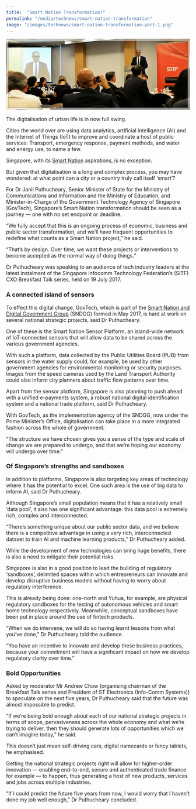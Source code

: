 ```yaml
---
title:  "Smart Nation Transformation!"
permalink: "/media/technews/smart-nation-transformation"
image: "/images/technews/smart-nation-transformation-part-1.png"
---
```


![smart nation transformation!](/images/technews/smart-nation-transformation-part-1.png)

The digitalisation of urban life is in now full swing.

Cities the world over are using data analytics, artificial intelligence (AI) and the Internet of Things (IoT) to improve and coordinate a host of public services: Transport, emergency response, payment methods, and water and energy use, to name a few.

Singapore, with its [Smart Nation](https://www.smartnation.sg/) aspirations, is no exception.

But given that digitalisation is a long and complex process, you may have wondered: at what point can a city or a country truly call itself ‘smart’?

For Dr Janil Puthucheary, Senior Minister of State for the Ministry of Communications and Information and the Ministry of Education, and Minister-in-Charge of the Government Technology Agency of Singapore (GovTech), Singapore’s Smart Nation transformation should be seen as a journey — one with no set endpoint or deadline.

“We fully accept that this is an ongoing process of economic, business and public sector transformation, and we’ll have frequent opportunities to redefine what counts as a Smart Nation project,” he said.

“That’s by design. Over time, we want these projects or interventions to become accepted as the normal way of doing things.”

Dr Puthucheary was speaking to an audience of tech industry leaders at the latest instalment of the Singapore infocomm Technology Federation’s (SiTF) CXO Breakfast Talk series, held on 19 July 2017.

### **A connected island of sensors**
To effect this digital change, GovTech, which is part of the [Smart Nation and Digital Government Group](https://www.tech.gov.sg/technews/upclose/2017/03/govtech-joins-the-smart-nation-and-digital-government-group) (SNDGG) formed in May 2017, is hard at work on several national strategic projects, said Dr Puthucheary.

One of these is the Smart Nation Sensor Platform, an island-wide network of IoT-connected sensors that will allow data to be shared across the various government agencies.

With such a platform, data collected by the Public Utilities Board (PUB) from sensors in the water supply could, for example, be used by other government agencies for environmental monitoring or security purposes. Images from the speed cameras used by the Land Transport Authority could also inform city planners about traffic flow patterns over time.

Apart from the sensor platform, Singapore is also planning to push ahead with a unified e-payments system, a robust national digital identification system and a national trade platform, said Dr Puthucheary.

With GovTech, as the implementation agency of the SNDGG, now under the Prime Minister’s Office, digitalisation can take place in a more integrated fashion across the whole of government.

“The structure we have chosen gives you a sense of the type and scale of change we are prepared to undergo, and that we’re hoping our economy will undergo over time.”

### **Of Singapore’s strengths and sandboxes**
In addition to platforms, Singapore is also targeting key areas of technology where it has the potential to excel. One such area is the use of big data to inform AI, said Dr Puthucheary.

Although Singapore’s small population means that it has a relatively small ‘data pool’, it also has one significant advantage: this data pool is extremely rich, complex and interconnected.

“There’s something unique about our public sector data, and we believe there is a competitive advantage in using a very rich, interconnected dataset to train AI and machine learning products,” Dr Puthucheary added.

While the development of new technologies can bring huge benefits, there is also a need to mitigate their potential risks.

Singapore is also in a good position to lead the building of regulatory ‘sandboxes’, delimited spaces within which entrepreneurs can innovate and develop disruptive business models without having to worry about regulatory interference.

This is already being done: one-north and Yuhua, for example, are physical regulatory sandboxes for the testing of autonomous vehicles and smart home technology respectively. Meanwhile, conceptual sandboxes have been put in place around the use of fintech products.

“When we do intervene, we will do so having learnt lessons from what you’ve done,” Dr Puthucheary told the audience.

“You have an incentive to innovate and develop these business practices, because your commitment will have a significant impact on how we develop regulatory clarity over time.”

### **Bold Opportunities**
Asked by moderator Mr Andrew Chow (organising chairman of the Breakfast Talk series and President of ST Electronics (Info-Comm Systems)) to speculate on the next five years, Dr Puthucheary said that the future was almost impossible to predict.

“If we’re being bold enough about each of our national strategic projects in terms of scope, pervasiveness across the whole economy and what we’re trying to deliver, then they should generate lots of opportunities which we can’t imagine today,” he said.

This doesn’t just mean self-driving cars, digital namecards or fancy tablets, he emphasised.

Getting the national strategic projects right will allow for higher-order innovation — enabling end-to-end, secure and authenticated trade finance for example — to happen, thus generating a host of new products, services and jobs across multiple industries.

“If I could predict the future five years from now, I would worry that I haven’t done my job well enough,” Dr Puthucheary concluded.
